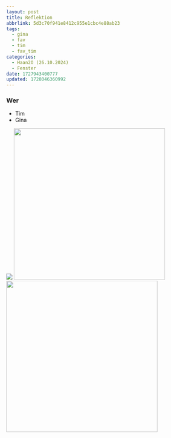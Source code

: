 ```yaml
---
layout: post
title: Reflektion
abbrlink: 5d3c70f941e8412c955e1cbc4e88ab23
tags:
  - gina
  - fav
  - tim
  - fav_tim
categories:
  - Haan2O (26.10.2024)
  - Fenster
date: 1727943400777
updated: 1728046360992
---
```


### Wer

- Tim
- Gina

<img src=":/ffdaaa9422424109a9206902eb17788e" widht="400"/>
<img src=":/3c1cfa676d274f009b21936104534f24" width="400"/>
<img src=":/a5f2ef4ce8ba43e9a70845ebfd014361" width="400"/>

